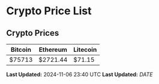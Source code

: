 # Crypto Price List

## Crypto Prices
| Bitcoin | Ethereum | Litecoin |
| ------- | -------- | -------- |
| $75713 | $2721.44 | $71.15 |
**Last Updated:** 2024-11-06 23:40 UTC
**Last Updated:** $DATE$
